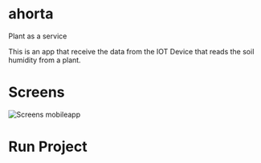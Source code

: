 # ahorta

Plant as a service

This is an app that receive the data from the IOT Device that reads the soil humidity from a plant.

# Screens


![Screens mobileapp](https://user-images.githubusercontent.com/27444220/69463767-56f05f00-0d5b-11ea-8d05-d5547564c441.png)


# Run Project



